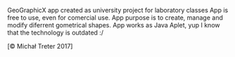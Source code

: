 GeoGraphicX app created as university project for laboratory classes
App is free to use, even for comercial use.
App purpose is to create, manage and modify diferrent gometrical shapes.
App works as Java Aplet, yup I know that the technology is outdated :/

[© Michał Treter 2017]